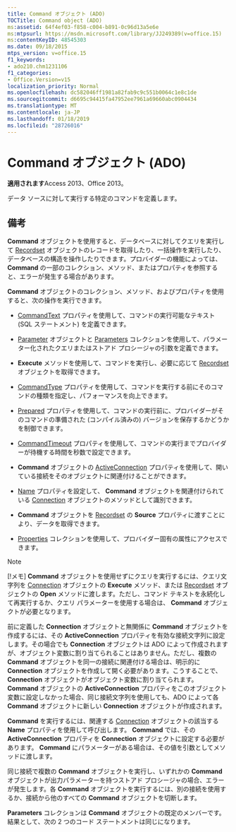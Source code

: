 ```yaml
---
title: Command オブジェクト (ADO)
TOCTitle: Command object (ADO)
ms:assetid: 64f4ef03-f858-c004-b891-0c96d13a5e6e
ms:mtpsurl: https://msdn.microsoft.com/library/JJ249389(v=office.15)
ms:contentKeyID: 48545303
ms.date: 09/18/2015
mtps_version: v=office.15
f1_keywords:
- ado210.chm1231106
f1_categories:
- Office.Version=v15
localization_priority: Normal
ms.openlocfilehash: dc582046ff1981a82fab9c9c551b0064c1e8c1de
ms.sourcegitcommit: d6695c94415fa47952ee7961a69660abc0904434
ms.translationtype: MT
ms.contentlocale: ja-JP
ms.lasthandoff: 01/18/2019
ms.locfileid: "28726016"
---
```

# <a name="command-object-ado"></a>Command オブジェクト (ADO)


**適用されます**Access 2013、Office 2013。

データ ソースに対して実行する特定のコマンドを定義します。

## <a name="remarks"></a>備考

**Command** オブジェクトを使用すると、データベースに対してクエリを実行して [Recordset](recordset-object-ado.md) オブジェクトのレコードを取得したり、一括操作を実行したり、データベースの構造を操作したりできます。プロバイダーの機能によっては、 **Command** の一部のコレクション、メソッド、またはプロパティを参照すると、エラーが発生する場合があります。

**Command** オブジェクトのコレクション、メソッド、およびプロパティを使用すると、次の操作を実行できます。

  - [CommandText](commandtext-property-ado.md) プロパティを使用して、コマンドの実行可能なテキスト (SQL ステートメント) を定義できます。

  - [Parameter](parameter-object-ado.md) オブジェクトと [Parameters](parameters-collection-ado.md) コレクションを使用して、パラメーター化されたクエリまたはストアド プロシージャの引数を定義できます。

  - **Execute** メソッドを使用して、コマンドを実行し、必要に応じて [Recordset](https://docs.microsoft.com/office/vba/access/concepts/miscellaneous/execute-method-ado-command) オブジェクトを取得できます。

  - [CommandType](commandtype-property-ado.md) プロパティを使用して、コマンドを実行する前にそのコマンドの種類を指定し、パフォーマンスを向上できます。

  - [Prepared](prepared-property-ado.md) プロパティを使用して、コマンドの実行前に、プロバイダーがそのコマンドの準備された (コンパイル済みの) バージョンを保存するかどうかを制御できます。

  - [CommandTimeout](commandtimeout-property-ado.md) プロパティを使用して、コマンドの実行までプロバイダーが待機する時間を秒数で設定できます。

  - **Command** オブジェクトの [ActiveConnection](activeconnection-property-ado.md) プロパティを使用して、開いている接続をそのオブジェクトに関連付けることができます。

  - [Name](name-property-ado.md) プロパティを設定して、 **Command** オブジェクトを関連付けられている [Connection](connection-object-ado.md) オブジェクトのメソッドとして識別できます。

  - **Command** オブジェクトを [Recordset](source-property-ado-recordset.md) の **Source** プロパティに渡すことにより、データを取得できます。

  - [Properties](properties-collection-ado.md) コレクションを使用して、プロバイダー固有の属性にアクセスできます。

> [!NOTE]
> [!メモ] **Command** オブジェクトを使用せずにクエリを実行するには、クエリ文字列を [Connection](https://docs.microsoft.com/office/vba/access/concepts/miscellaneous/execute-method-ado-connection) オブジェクトの **Execute** メソッド、または [Recordset](open-method-ado-recordset.md) オブジェクトの **Open** メソッドに渡します。ただし、コマンド テキストを永続化して再実行するか、クエリ パラメーターを使用する場合は、 **Command** オブジェクトが必要となります。

前に定義した **Connection** オブジェクトと無関係に **Command** オブジェクトを作成するには、その **ActiveConnection** プロパティを有効な接続文字列に設定します。その場合でも **Connection** オブジェクトは ADO によって作成されますが、オブジェクト変数に割り当てられることはありません。ただし、複数の **Command** オブジェクトを同一の接続に関連付ける場合は、明示的に **Connection** オブジェクトを作成して開く必要があります。こうすることで、 **Connection** オブジェクトがオブジェクト変数に割り当てられます。 **Command** オブジェクトの **ActiveConnection** プロパティをこのオブジェクト変数に設定しなかった場合、同じ接続文字列を使用しても、ADO によって各 **Command** オブジェクトに新しい **Connection** オブジェクトが作成されます。

**Command** を実行するには、関連する [Connection](name-property-ado.md) オブジェクトの該当する **Name** プロパティを使用して呼び出します。 **Command** では、その **ActiveConnection** プロパティを **Connection** オブジェクトに設定する必要があります。 **Command** にパラメーターがある場合は、その値を引数としてメソッドに渡します。

同じ接続で複数の **Command** オブジェクトを実行し、いずれかの **Command** オブジェクトが出力パラメーターを持つストアド プロシージャの場合、エラーが発生します。各 **Command** オブジェクトを実行するには、別の接続を使用するか、接続から他のすべての **Command** オブジェクトを切断します。

**Parameters** コレクションは **Command** オブジェクトの既定のメンバーです。結果として、次の 2 つのコード ステートメントは同じになります。


